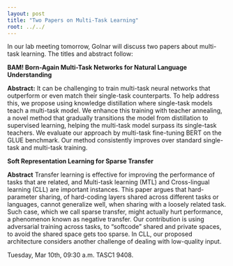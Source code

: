 ```yaml
---
layout: post
title: "Two Papers on Multi-Task Learning"
root: ../../
---
```

In our lab meeting tomorrow, Golnar will discuss two papers about multi-task learning. The titles and abstract follow:

**BAM! Born-Again Multi-Task Networks for Natural Language Understanding**

**Abstract:**
It can be challenging to train multi-task neural networks that outperform or even match their single-task counterparts. To help address this, we propose using knowledge distillation where single-task models teach a multi-task model. We enhance this training with teacher annealing, a novel method that gradually transitions the model from distillation to supervised learning, helping the multi-task model surpass its single-task teachers. We evaluate our approach by multi-task fine-tuning BERT on the GLUE benchmark. Our method consistently improves over standard single-task and multi-task training.

**Soft Representation Learning for Sparse Transfer**

**Abstract**
Transfer learning is effective for improving the performance of tasks that are related, and Multi-task learning (MTL) and Cross-lingual learning (CLL) are important instances. This paper argues that hard-parameter sharing, of hard-coding layers shared across different tasks or languages, cannot generalize well, when sharing with a loosely related task. Such case, which we call sparse transfer, might actually hurt performance, a phenomenon known as negative transfer. Our contribution is using adversarial training across tasks, to “softcode” shared and private spaces, to avoid the shared space gets too sparse. In CLL, our proposed architecture considers another challenge of dealing with low-quality input.

Tuesday, Mar 10th, 09:30 a.m. TASC1 9408.
